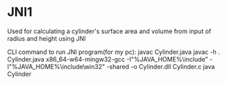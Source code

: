 # JNI1

Used for calculating a cylinder's surface area and volume from input of radius and height using JNI

CLI command to run JNI program(for my pc):
javac Cylinder.java
javac -h . Cylinder.java
x86_64-w64-mingw32-gcc -I"%JAVA_HOME%\include" -I"%JAVA_HOME%\include\win32" -shared -o Cylinder.dll Cylinder.c
java Cylinder
